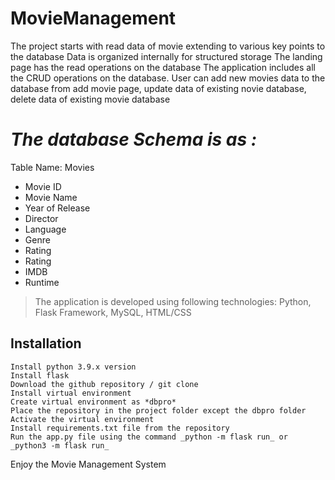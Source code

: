 # MovieManagement

The project starts with read data of movie extending to various key points to the database
Data is organized internally for structured storage
The landing page has the read operations on the database
The application includes all the CRUD operations on the database. User can add new movies data to the database from add movie page, update data of existing novie database, delete data of existing movie database

# _The database Schema is as :_
Table Name: Movies
  - Movie ID
  - Movie Name
  - Year of Release
  - Director
  - Language
  - Genre
  - Rating 
  - Rating
  - IMDB
  - Runtime

> The application is developed using following technologies:
>   Python, Flask Framework, MySQL, HTML/CSS

## Installation
```
Install python 3.9.x version 
Install flask 
Download the github repository / git clone
Install virtual environment
Create virtual environment as *dbpro*
Place the repository in the project folder except the dbpro folder
Activate the virtual environment
Install requirements.txt file from the repository
Run the app.py file using the command _python -m flask run_ or _python3 -m flask run_
```

Enjoy the Movie Management System
